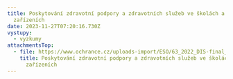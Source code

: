```yaml
---
title: Poskytování zdravotní podpory a zdravotních služeb ve školách a školských
  zařízeních
date: 2023-11-27T07:20:16.730Z
vystupy:
  - vyzkumy
attachmentsTop:
  - file: https://www.ochrance.cz/uploads-import/ESO/63_2022_DIS-final_004.pdf
    title: Poskytování zdravotní podpory a zdravotních služeb ve školách a školských
      zařízeních
---
```


